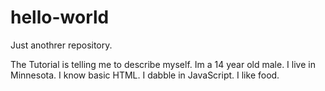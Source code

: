 hello-world
===========

Just anothrer repository.



The Tutorial is telling me to describe myself. 
Im a 14 year old male. I live in Minnesota. I know basic HTML. I dabble in JavaScript. 
I like food.
